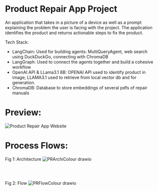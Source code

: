 # Product Repair App Project

An application that takes in a picture of a device as well as a prompt explaining the problem the user is facing with the project. The application identifies the product and returns actionable steps to fix the product.

Tech Stack:
- LangChain: Used for building agents: MultiQueryAgent, web search using DuckDuckGo, connecting with ChromaDB 
- LangGraph: Used to connect the agents together and build a cohesive workflow
- OpenAI API & LLama3.1 8B: OPENAI API used to identify product in image; LLAMA3.1 used to retrieve from local vector db and for generation.
- ChromaDB: Database to store embeddings of several pdfs of repair manuals

# Preview:
![Product Repair App Website](https://github.com/user-attachments/assets/37d289d3-1da5-4b6b-96cc-9ad51edf446e)

# Process Flows:
Fig 1: Architecture
![PRArchiColour drawio](https://github.com/user-attachments/assets/c1ff143c-739c-4bdb-8756-9d03f1b656bc)

<br><br>

Fig 2: Flow
![PRFlowColour drawio](https://github.com/user-attachments/assets/4c0900e1-4435-44ef-a309-875cac65846f)
